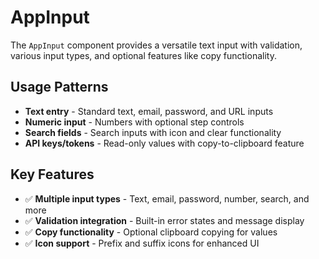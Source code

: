 # AppInput

The `AppInput` component provides a versatile text input with validation, various input types, and optional features like copy functionality.

## Usage Patterns

- **Text entry** - Standard text, email, password, and URL inputs
- **Numeric input** - Numbers with optional step controls
- **Search fields** - Search inputs with icon and clear functionality
- **API keys/tokens** - Read-only values with copy-to-clipboard feature

## Key Features

- ✅ **Multiple input types** - Text, email, password, number, search, and more
- ✅ **Validation integration** - Built-in error states and message display
- ✅ **Copy functionality** - Optional clipboard copying for values
- ✅ **Icon support** - Prefix and suffix icons for enhanced UI 
